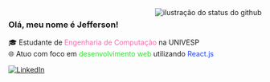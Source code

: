 <img align='right' src="https://github-readme-stats.vercel.app/api?username=jef53&show_icons=true&title_color=783c00&text_color=af552e&icon_color=783c00&bg_color=f8efd4&cache_seconds=2300" alt="ilustração do status do github">

### Olá, meu nome é Jefferson!

🎓 Estudante de <span style="color:#fd65b1">Engenharia de Computação</span> na UNIVESP  
🌐 Atuo com foco em <span style="color:#30df30">desenvolvimento web</span> utilizando <span style="color:#2344fc">React.js</span> 

[![LinkedIn](https://img.shields.io/badge/LinkedIn-0077B5?style=for-the-badge&logo=linkedin&logoColor=white)](https://www.linkedin.com/in/jef53/) 
